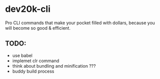 # dev20k-cli
Pro CLI commands that make your pocket filled with dollars, because you will become so good &amp;  efficient.

## TODO:
- use babel
- implemet clr command
- think about bundling and minification ???
- buddy build process